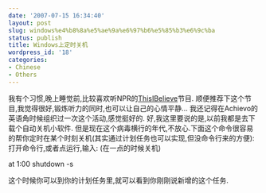```yaml
---
date: '2007-07-15 16:34:40'
layout: post
slug: windows%e4%b8%8a%e5%ae%9a%e6%97%b6%e5%85%b3%e6%9c%ba
status: publish
title: Windows上定时关机
wordpress_id: '18'
categories:
- Chinese
- Others
---
```


我有个习惯,晚上睡觉前,比较喜欢听NPR的[ThisIBelieve](http://www.npr.org/templates/story/story.php?storyId=4538138)节目. 顺便推荐下这个节目,我觉得很好,锻炼听力的同时,也可以让自己的心情平静... 我还记得在Achievo的英语角时候组织过一次这个活动,感觉挺好的.
好,我这里要说的是,以前我都是去下载个自动关机小软件. 但是现在这个病毒横行的年代,不放心.下面这个命令很容易的帮你定时在某个时刻关机(其实通过计划任务也可以实现,但没命令行来的方便):
打开命令行,或者点运行,输入: (在一点的时候关机) 

at 1:00 shutdown -s

这个时候你可以到你的计划任务里,就可以看到你刚刚说新增的这个任务.




